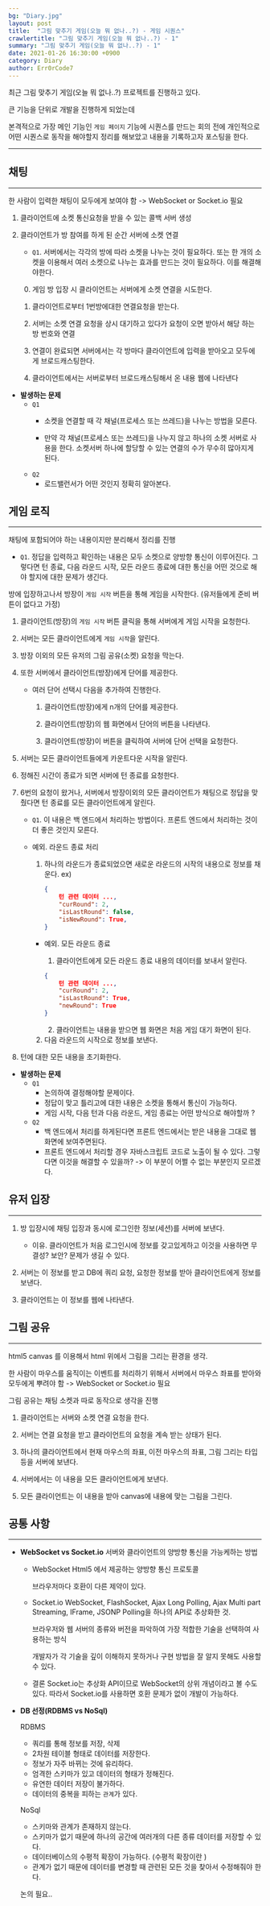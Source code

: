 ```yaml
---
bg: "Diary.jpg"
layout: post
title:  "그림 맞추기 게임(오늘 뭐 없나..?) - 게임 시퀀스"
crawlertitle: "그림 맞추기 게임(오늘 뭐 없나..?) - 1"
summary: "그림 맞추기 게임(오늘 뭐 없나..?) - 1"
date: 2021-01-26 16:30:00 +0900
category: Diary
author: Err0rCode7
---
```


최근 그림 맞추기 게임(오늘 뭐 없나..?) 프로젝트를 진행하고 있다.

큰 기능을 단위로 개발을 진행하게 되었는데

본격적으로 가장 메인 기능인 `게임 페이지` 기능에 시퀀스를 만드는 회의 전에 개인적으로 어떤 시퀀스로 동작을 해야할지 정리를 해보았고 내용을 기록하고자 포스팅을 한다.

---

## 채팅
---

한 사람이 입력한 채팅이 모두에게 보여야 함
-> WebSocket or Socket.io 필요

1. 클라이언트에 소켓 통신요청을 받을 수 있는 콜백 서버 생성

2. 클라이언트가 방 참여를 하게 된 순간 서버에 소켓 연결
	- `Q1`. 서버에서는 각각의 방에 따라 소켓을 나누는 것이 필요하다. 또는 한 개의 소켓을 이용해서 여러 소켓으로 나누는 효과를 만드는 것이 필요하다. 이를 해결해야한다.

	0. 게임 방 입장 시 클라이언트는 서버에게 소켓 연결을 시도한다.
	
	1. 클라이언트로부터 1번방에대한 연결요청을 받는다.

	2. 서버는 소켓 연결 요청을 상시 대기하고 있다가 요청이 오면 받아서 해당 하는 방 번호와 연결

	3. 연결이 완료되면 서버에서는 각 방마다 클라이언트에 입력을 받아오고 모두에게 브로드캐스팅한다.

	4. 클라이언트에서는 서버로부터 브로드캐스팅해서 온 내용 웹에 나타낸다

- **발생하는 문제**
	- `Q1`
		- 소켓을 연결할 때 각 채널(프로세스 또는 쓰레드)을 	나누는 방법을 모른다.

		- 만약 각 채널(프로세스 또는 쓰레드)을 나누지 않고 하나의 소켓 서버로 사용을 한다. 소켓서버 하나에 할당할 수 있는 연결의 수가 무수히 많아지게 된다.
	- `Q2`
		- 로드밸런서가 어떤 것인지 정확히 알아본다.

## 게임 로직
---
채팅에 포함되어야 하는 내용이지만 분리해서 정리를 진행
- `Q1`. 정답을 입력하고 확인하는 내용은 모두 소켓으로 양방향 통신이 이루어진다. 그렇다면 턴 종료, 다음 라운드 시작, 모든 라운드 종료에 대한 통신을 어떤 것으로 해야 할지에 대한 문제가 생긴다.


방에 입장하고나서 방장이 `게임 시작` 버튼을 통해 게임을 시작한다.
(유저들에게 준비 버튼이 없다고 가정)

1. 클라이언트(방장)의 `게임 시작` 버튼 클릭을 통해 서버에게 게임 시작을 요청한다.

2. 서버는 모든 클라이언트에게 `게임 시작`을 알린다.

3. 방장 이외의 모든 유저의 그림 공유(소켓) 요청을 막는다.

4. 또한 서버에서 클라이언트(방장)에게 단어를 제공한다.

	- 여러 단어 선택시 다음을 추가하여 진행한다.

		1. 클라이언트(방장)에게 n개의 단어를 제공한다.

		2. 클라이언트(방장)의 웹 화면에서 단어의 버튼을 나타낸다.

		3. 클라이언트(방장)이 버튼을 클릭하여 서버에 단어 선택을 요청한다.

5. 서버는 모든 클라이언트들에게 카운트다운 시작을 알린다.

6. 정해진 시간이 종료가 되면 서버에 턴 종료를 요청한다.

7. 6번의 요청이 왔거나, 서버에서 방장이외의 모든 클라이언트가 채팅으로 정답을 맞췄다면 턴 종료를 모든 클라이언트에게 알린다.

	- `Q1`. 이 내용은 백 엔드에서 처리하는 방법이다. 프론트 엔드에서 처리하는 것이 더 좋은 것인지 모른다.

	- 예외. 라운드 종료 처리

		1. 하나의 라운드가 종료되었으면 새로운 라운드의 시작의 내용으로 정보를 채운다.
			ex)
			```json
			{
				턴 관련 데이터 ...,
				"curRound": 2,
				"isLastRound": false,
				"isNewRound": True,
			}
			```
		- 예외. 모든 라운드 종료

			1. 클라이언트에게 모든 라운드 종료 내용의 데이터를 보내서 알린다.
			```json
			{
				턴 관련 데이터 ...,
				"curRound": 2,
				"isLastRound": True,
				"newRound": True
			}
			```

			2. 클라이언트는 내용을 받으면 웹 화면은 처음 게임 대기 화면이 된다.

		2. 다음 라운드의 시작으로 정보를 보낸다.

8. 턴에 대한 모든 내용을 초기화한다.

- **발생하는 문제**
	- `Q1`
		- 논의하여 결정해야할 문제이다.
		- 정답이 맞고 틀리고에 대한 내용은 소켓을 통해서 통신이 가능하다.
		- 게임 시작, 다음 턴과 다음 라운드, 게임 종료는 어떤 방식으로 해야할까 ?
	- `Q2`
		- 백 엔드에서 처리를 하게된다면 프론트 엔드에서는 받은 내용을 그대로 웹 화면에 보여주면된다.
		- 프론트 엔드에서 처리할 경우 자바스크립트 코드로 노출이 될 수 있다. 그렇다면 이것을 해결할 수 있을까? -> 이 부분이 어쩔 수 없는 부분인지 모르겠다.

## 유저 입장
---

1. 방 입장시에 채팅 입장과 동시에 로그인한 정보(세션)를 서버에 보낸다.

	- 이유. 클라이언트가 처음 로그인시에 정보를 갖고있게하고 이것을 사용하면 무결성? 보안? 문제가 생길 수 있다.
2. 서버는 이 정보를 받고 DB에 쿼리 요청, 요청한 정보를 받아 클라이언트에게 정보를 보낸다.

3. 클라이언트는 이 정보를 웹에 나타낸다.

## 그림 공유
---

html5 canvas 를 이용해서 html 위에서 그림을 그리는 환경을 생각.

한 사람이 마우스를 움직이는 이벤트를 처리하기 위해서 서버에서 마우스 좌표를 받아와 모두에게 뿌려야 함
-> WebSocket or Socket.io 필요

그림 공유는 채팅 소켓과 따로 동작으로 생각을 진행

1. 클라이언트는 서버와 소켓 연결 요청을 한다.

2. 서버는 연결 요청을 받고 클라이언트의 요청을 계속 받는 상태가 된다.

3. 하나의 클라이언트에서 현재 마우스의 좌표, 이전 마우스의 좌표, 그림 그리는 타입 등을 서버에 보낸다.

4. 서버에서는 이 내용을 모든 클라이언트에게 보낸다.

5. 모든 클라이언트는 이 내용을 받아 canvas에 내용에 맞는 그림을 그린다.

## 공통 사항
---

- **WebSocket vs Socket.io**
	서버와 클라이언트의 양방향 통신을 가능케하는 방법

	- WebSocket
		Html5 에서 제공하는 양방향 통신 프로토콜

		브라우저마다 호환이 다른 제약이 있다.
	- Socket.io
		WebSocket, FlashSocket, Ajax Long Polling, Ajax Multi part Streaming, IFrame, JSONP Polling을 하나의 API로 추상화한 것.

		브라우저와 웹 서버의 종류와 버전을 파악하여 가장 적합한 기술을 선택하여 사용하는 방식

		개발자가 각 기술을 깊이 이해하지 못하거나 구현 방법을 잘 알지 못해도 사용할 수 있다.

	- 결론
		Socket.io는 추상화 API이므로 WebSocket의 상위 개념이라고 볼 수도 있다. 따라서 Socket.io를 사용하면 호환 문제가 없이 개발이 가능하다.

- **DB 선정(RDBMS vs NoSql)**

	RDBMS
	- 쿼리를 통해 정보를 저장, 삭제
	- 2차원 테이블 형태로 데이터를 저장한다.
	- 정보가 자주 바뀌는 것에 유리하다.
	- 엄격한 스키마가 있고 데이터의 형태가 정해진다.
	- 유연한 데이터 저장이 불가하다.
	- 데이터의 중복을 피하는 `관계`가 있다.

	NoSql
	- 스키마와 관계가 존재하지 않는다.
	- 스키마가 없기 때문에 하나의 공간에 여러개의 다른 종류 데이터를 저장할 수 있다.
	- 데이터베이스의 수평적 확장이 가능하다. (수평적 확장이란 )
	- 관계가 없기 때문에 데이터를 변경할 때 관련된 모든 것을 찾아서 수정해줘야 한다.

	논의 필요..
